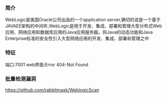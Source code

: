 ### 简介

WebLogic是美国Oracle公司出品的一个application server,确切的说是一个基于
JAVAEE架构的中间件,WebLogic是用于开发、集成、部署和管理大型分布式Web
应用、网络应用和数据库应用的Java应用服务器。将Java的动态功能和Java
Enterprise标准的安全性引入大型网络应用的开发、集成、部署和管理之中

### 特征

端口:7001
web界面:Error 404-Not Found

### 批量检测漏洞

https://github.com/rabbitmask/WeblogicScan
